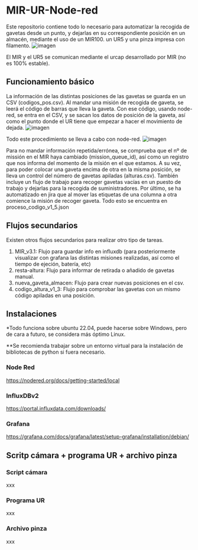 # MIR-UR-Node-red
Este repositorio contiene todo lo necesario para automatizar la recogida de gavetas desde un punto, y dejarlas en su correspondiente posición en un almacén, mediante el uso de un MIR100. un UR5 y una pinza impresa con filamento.
![imagen](https://github.com/Headok/MIR-UR-Node-red/assets/124361989/60793ad3-2bda-414e-be08-b394ea9562f7)

El MIR y el UR5 se comunican mediante el urcap desarrollado por MIR (no es 100% estable).
## Funcionamiento básico
La información de las distintas posiciones de las gavetas se guarda en un CSV (codigos_pos.csv). Al mandar una misión de recogida de gaveta, se leerá el código de barras que lleva la gaveta. Con ese código, usando node-red, se entra en el CSV, y se sacan los datos de posición de la gaveta, así como el punto donde el UR tiene que empezar a hacer el movimiento de dejada.
![imagen](https://github.com/Headok/MIR-UR-Node-red/assets/124361989/9e1daad4-2d21-4ced-a4b0-0001171aad62)

Todo este procedimiento se lleva a cabo con node-red.
![imagen](https://github.com/Headok/MIR-UR-Node-red/assets/124361989/51217ddb-89f7-42c1-ad83-1067bb3612a4)

Para no mandar información repetida/errónea, se comprueba que el nº de missión en el MIR haya cambiado (mission_queue_id), así como un registro que nos informa del momento de la misión en el que estamos.
A su vez, para poder colocar una gaveta encima de otra en la misma posición, se lleva un control del número de gavetas apiladas (alturas.csv).
También incluye un flujo de trabajo para recoger gavetas vacías en un puesto de trabajo y dejarlas para la recogida de suministradores.
Por último, se ha automatizado en jira que al mover las etiquetas de una columna a otra comience la misión de recoger gaveta.
Todo esto se encuentra en proceso_codigo_v1_5.json

## Flujos secundarios
Existen otros flujos secundarios para realizar otro tipo de tareas.
1. MIR_v3.1: Flujo para guardar info en influxdb (para posteriormente visualizar con grafana las distintas misiones realizadas, así como el tiempo de ejeción, batería, etc)
2. resta-altura: Flujo para informar de retirada o añadido de gavetas manual.
3. nueva_gaveta_almacen: Flujo para crear nuevas posiciones en el csv.
4. codigo_altura_v1_3: Flujo para comprobar las gavetas con un mismo código apiladas en una posición.

## Instalaciones
*Todo funciona sobre ubuntu 22.04, puede hacerse sobre Windows, pero de cara a futuro, se considera más óptimo Linux.

**Se recomienda trabajar sobre un entorno virtual para la instalación de bibliotecas de python si fuera necesario.
### Node Red
https://nodered.org/docs/getting-started/local
### InfluxDBv2
https://portal.influxdata.com/downloads/
### Grafana
https://grafana.com/docs/grafana/latest/setup-grafana/installation/debian/

## Scritp cámara + programa UR + archivo pinza
### Script cámara
xxx
### Programa UR
xxx
### Archivo pinza
xxx




   

